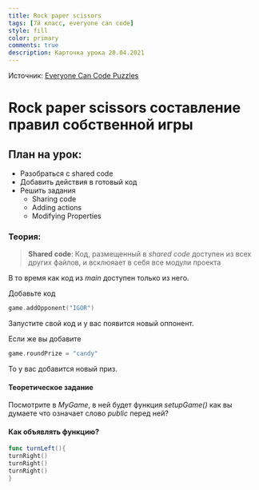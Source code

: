 ```yaml
---
title: Rock paper scissors
tags: [7й класс, everyone can code]
style: fill
color: primary
comments: true
description: Карточка урока 20.04.2021
---
```


Источник: [Everyone Can Code Puzzles](https://books.apple.com/ru/book/everyone-can-code-puzzles/id1481279769)

# Rock paper scissors составление правил собственной игры

## План на урок:

- Разобраться с shared code
- Добавить действия в готовый код
- Решить задания
  - Sharing code
  - Adding actions
  - Modifying Properties

### Теория:

>**Shared code**:
Код, размещенный в *shared code* доступен из всех других файлов, и всклюяает в себя все модули проекта

В то время как код из *main* доступен только из него.

Добавьте код

```swift
game.addOpponent("IGOR")
```

Запустите свой код и у вас появится новый оппонент.

Если же вы добавите

```swift
game.roundPrize = "candy"
```

То у вас добавится новый приз.

#### Теоретическое задание

Посмотрите в *MyGame*, в ней будет функция *setupGame()* как вы думаете что означает слово *public* перед ней?

#### Как объявлять функцию?

```swift
func turnLeft(){
turnRight()
turnRight()
turnRight()
}
```
